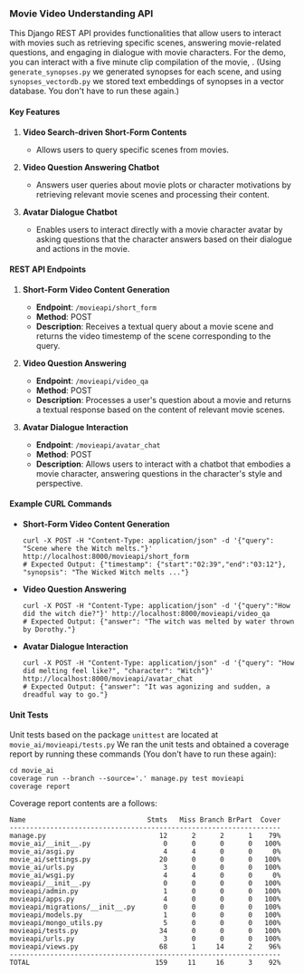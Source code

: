### Movie Video Understanding API

This Django REST API provides functionalities that allow users to interact with movies such as retrieving specific scenes, answering movie-related questions, and engaging in dialogue with movie characters. For the demo, you can interact with a five minute clip compilation of the movie, <The Wizard of OZ>. (Using `generate_synopses.py` we generated synopses for each scene, and using `synopses_vectordb.py` we stored text embeddings of synopses in a vector database. You don't have to run these again.)

#### Key Features

1. **Video Search-driven Short-Form Contents**
   - Allows users to query specific scenes from movies.

2. **Video Question Answering Chatbot**
   - Answers user queries about movie plots or character motivations by retrieving relevant movie scenes and processing their content.

3. **Avatar Dialogue Chatbot**
   - Enables users to interact directly with a movie character avatar by asking questions that the character answers based on their dialogue and actions in the movie.

#### REST API Endpoints

1. **Short-Form Video Content Generation**
   - **Endpoint**: `/movieapi/short_form`
   - **Method**: POST
   - **Description**: Receives a textual query about a movie scene and returns the video timestemp of the scene corresponding to the query.

2. **Video Question Answering**
   - **Endpoint**: `/movieapi/video_qa`
   - **Method**: POST
   - **Description**: Processes a user's question about a movie and returns a textual response based on the content of relevant movie scenes.

3. **Avatar Dialogue Interaction**
   - **Endpoint**: `/movieapi/avatar_chat`
   - **Method**: POST
   - **Description**: Allows users to interact with a chatbot that embodies a movie character, answering questions in the character's style and perspective.

#### Example CURL Commands

- **Short-Form Video Content Generation**
  ```
  curl -X POST -H "Content-Type: application/json" -d '{"query": "Scene where the Witch melts."}' http://localhost:8000/movieapi/short_form
  # Expected Output: {"timestamp": {"start":"02:39","end":"03:12"}, "synopsis": "The Wicked Witch melts ..."}
  ```

- **Video Question Answering**
  ```
  curl -X POST -H "Content-Type: application/json" -d '{"query":"How did the witch die?"}' http://localhost:8000/movieapi/video_qa
  # Expected Output: {"answer": "The witch was melted by water thrown by Dorothy."}
  ```

- **Avatar Dialogue Interaction**
  ```
  curl -X POST -H "Content-Type: application/json" -d '{"query": "How did melting feel like?", "character": "Witch"}' http://localhost:8000/movieapi/avatar_chat
  # Expected Output: {"answer": "It was agonizing and sudden, a dreadful way to go."}
  ```

#### Unit Tests

Unit tests based on the package `unittest` are located at `movie_ai/movieapi/tests.py`
We ran the unit tests and obtained a coverage report by running these commands (You don't have to run these again):

```
cd movie_ai
coverage run --branch --source='.' manage.py test movieapi
coverage report
```

Coverage report contents are a follows:

```
Name                              Stmts   Miss Branch BrPart  Cover
-------------------------------------------------------------------
manage.py                            12      2      2      1    79%
movie_ai/__init__.py                  0      0      0      0   100%
movie_ai/asgi.py                      4      4      0      0     0%
movie_ai/settings.py                 20      0      0      0   100%
movie_ai/urls.py                      3      0      0      0   100%
movie_ai/wsgi.py                      4      4      0      0     0%
movieapi/__init__.py                  0      0      0      0   100%
movieapi/admin.py                     1      0      0      0   100%
movieapi/apps.py                      4      0      0      0   100%
movieapi/migrations/__init__.py       0      0      0      0   100%
movieapi/models.py                    1      0      0      0   100%
movieapi/mongo_utils.py               5      0      0      0   100%
movieapi/tests.py                    34      0      0      0   100%
movieapi/urls.py                      3      0      0      0   100%
movieapi/views.py                    68      1     14      2    96%
-------------------------------------------------------------------
TOTAL                               159     11     16      3    92%
```

